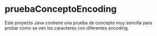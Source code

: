 # pruebaConceptoEncoding

Este proyecto Java contiene una prueba de concepto muy sencilla
para probar como se ven los caracteres con diferentes encoding.

